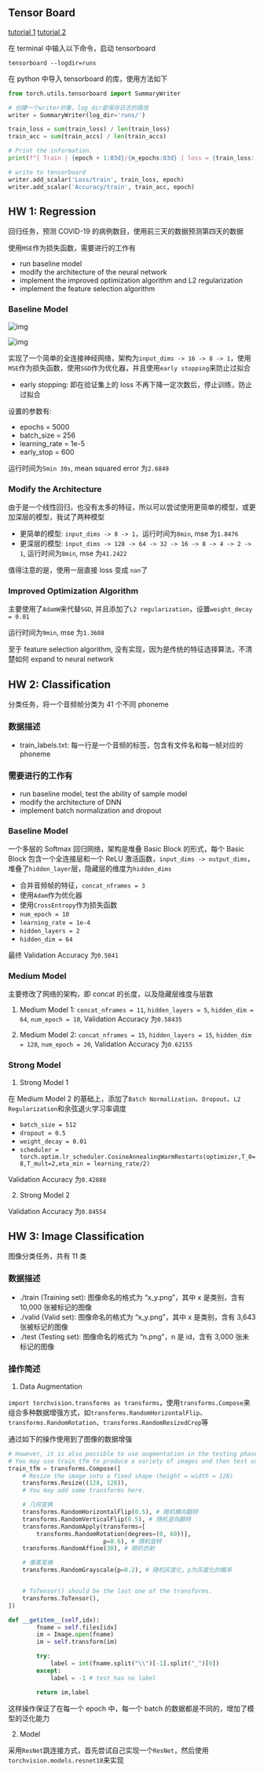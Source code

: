 ## Tensor Board

[tutorial 1](https://zhuanlan.zhihu.com/p/471198169)
[tutorial 2](https://blog.csdn.net/qq_41656402/article/details/131123121)

在 terminal 中输入以下命令，启动 tensorboard

```shell
tensorboard --logdir=runs
```

在 python 中导入 tensorboard 的库，使用方法如下

```python
from torch.utils.tensorboard import SummaryWriter

# 创建一个writer对象，log_dir是保存日志的路径
writer = SummaryWriter(log_dir='runs/')

train_loss = sum(train_loss) / len(train_loss)
train_acc = sum(train_accs) / len(train_accs)

# Print the information.
print(f"[ Train | {epoch + 1:03d}/{n_epochs:03d} ] loss = {train_loss:.5f}, acc = {train_acc:.5f}")

# write to tensorboard
writer.add_scalar('Loss/train', train_loss, epoch)
writer.add_scalar('Accuracy/train', train_acc, epoch)
```

## HW 1: Regression

回归任务，预测 COVID-19 的病例数目，使用前三天的数据预测第四天的数据

使用`MSE`作为损失函数，需要进行的工作有

- run baseline model
- modify the architecture of the neural network
- implement the improved optimization algorithm and L2 regularization
- implement the feature selection algorithm

### Baseline Model

![img](https://img2023.cnblogs.com/blog/3436855/202407/3436855-20240712200424250-316693650.png)

![img](https://img2023.cnblogs.com/blog/3436855/202407/3436855-20240712200538861-1346069606.png)

实现了一个简单的全连接神经网络，架构为`input_dims -> 16 -> 8 -> 1`，使用`MSE`作为损失函数，使用`SGD`作为优化器，并且使用`early stopping`来防止过拟合

- early stopping: 即在验证集上的 loss 不再下降一定次数后，停止训练，防止过拟合

设置的参数有:

- epochs = 5000
- batch_size = 256
- learning_rate = 1e-5
- early_stop = 600

运行时间为`5min 30s`, mean squared error 为`2.6849`

### Modify the Architecture

由于是一个线性回归，也没有太多的特征，所以可以尝试使用更简单的模型，或更加深层的模型，我试了两种模型

- 更简单的模型: `input_dims -> 8 -> 1`，运行时间为`8min`, mse 为`1.8476`
- 更深层的模型: `input_dims -> 128 -> 64 -> 32 -> 16 -> 8 -> 4 -> 2 -> 1`, 运行时间为`8min`, mse 为`41.2422`

值得注意的是，使用一层直接 loss 变成 `nan`了

### Improved Optimization Algorithm

主要使用了`AdamW`来代替`SGD`, 并且添加了`L2 regularization`，设置`weight_decay = 0.01`

运行时间为`9min`, mse 为`1.3608`

至于 feature selection algorithm, 没有实现，因为是传统的特征选择算法，不清楚如何 expand to neural network

## HW 2: Classification

分类任务，将一个音频帧分类为 41 个不同 phoneme

### 数据描述

- train_labels.txt: 每一行是一个音频的标签，包含有文件名和每一帧对应的 phoneme

### 需要进行的工作有

- run baseline model, test the ability of sample model
- modify the architecture of DNN
- implement batch normalization and dropout

### Baseline Model

一个多层的 Softmax 回归网络，架构是堆叠 Basic Block 的形式，每个 Basic Block 包含一个全连接层和一个 ReLU 激活函数，`input_dims -> output_dims`，堆叠了`hidden_layer`层，隐藏层的维度为`hidden_dims`

- 合并音频帧的特征，`concat_nframes = 3`
- 使用`Adam`作为优化器
- 使用`CrossEntropy`作为损失函数
- `num_epoch = 10`
- `learning_rate = 1e-4`
- `hidden_layers = 2`
- `hidden_dim = 64`

最终 Validation Accuracy 为`0.5041`

### Medium Model

主要修改了网络的架构，即 concat 的长度，以及隐藏层维度与层数

1. Medium Model 1: `concat_nframes = 11`, `hidden_layers = 5`, `hidden_dim = 64`, `num_epoch = 10`, Validation Accuracy 为`0.58435`

2. Medium Model 2: `concat_nframes = 15`, `hidden_layers = 15`, `hidden_dim = 128`, `num_epoch = 20`, Validation Accuracy 为`0.62155`

### Strong Model

1. Strong Model 1

在 Medium Model 2 的基础上，添加了`Batch Normalization`、`Dropout`、`L2 Regularization`和余弦退火学习率调度

- `batch_size = 512`
- `dropout = 0.5`
- `weight_decay = 0.01`
- `scheduler = torch.optim.lr_scheduler.CosineAnnealingWarmRestarts(optimizer,T_0=8,T_mult=2,eta_min = learning_rate/2)`

Validation Accuracy 为`0.42888`

2. Strong Model 2

Validation Accuracy 为`0.84554`

## HW 3: Image Classification

图像分类任务，共有 11 类

### 数据描述

- ./train (Training set): 图像命名的格式为 “x_y.png”，其中 x 是类别，含有 10,000 张被标记的图像
- ./valid (Valid set): 图像命名的格式为 “x_y.png”，其中 x 是类别，含有 3,643 张被标记的图像
- ./test (Testing set): 图像命名的格式为 “n.png”，n 是 id，含有 3,000 张未标记的图像

### 操作简述

1. Data Augmentation

`import torchvision.transforms as transforms`，使用`transforms.Compose`来组合多种数据增强方式，如`transforms.RandomHorizontalFlip`、`transforms.RandomRotation`、`transforms.RandomResizedCrop`等

通过如下的操作使用到了图像的数据增强

```python
# However, it is also possible to use augmentation in the testing phase.
# You may use train_tfm to produce a variety of images and then test using ensemble methods
train_tfm = transforms.Compose([
    # Resize the image into a fixed shape (height = width = 128)
    transforms.Resize((128, 128)),
    # You may add some transforms here.

    # 几何变换
    transforms.RandomHorizontalFlip(0.5), # 随机横向翻转
    transforms.RandomVerticalFlip(0.5), # 随机竖向翻转
    transforms.RandomApply(transforms=[
        transforms.RandomRotation(degrees=(0, 60))],
                           p=0.6), # 随机旋转
    transforms.RandomAffine(30), # 随机仿射

    # 像素变换
    transforms.RandomGrayscale(p=0.2), # 随机灰度化，p为灰度化的概率


    # ToTensor() should be the last one of the transforms.
    transforms.ToTensor(),
])

def __getitem__(self,idx):
        fname = self.files[idx]
        im = Image.open(fname)
        im = self.transform(im)

        try:
            label = int(fname.split("\\")[-1].split("_")[0])
        except:
            label = -1 # test has no label

        return im,label
```

这样操作保证了在每一个 epoch 中，每一个 batch 的数据都是不同的，增加了模型的泛化能力

2. Model

采用`ResNet`跳连接方式，首先尝试自己实现一个`ResNet`，然后使用`torchvision.models.resnet18`来实现
